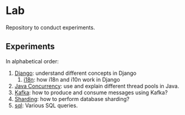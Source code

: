 # Lab

Repository to conduct experiments.

## Experiments

In alphabetical order:

1. [Django](django): understand different concepts in Django
    1. [i18n](django/i18n): how i18n and i10n work in Django
1. [Java Concurrency](java-concurrency): use and explain different thread pools in Java.
1. [Kafka](kafka): how to produce and consume messages using Kafka?
1. [Sharding](sharding): how to perform database sharding?
1. [sql](sql): Various SQL queries.

